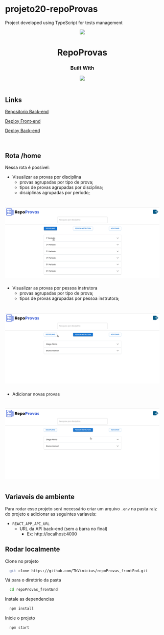# projeto20-repoProvas

Project developed using TypeScript for tests management

<p align="center">
  <img  src="https://desenrolaa.com.br/wp-content/uploads/2017/11/homework.png">
</p>
<h1 align="center">
  RepoProvas
</h1>
<div align="center">

  <h3>Built With</h3>

  <img src="https://img.shields.io/badge/React-20232A?style=for-the-badge&logo=react&logoColor=61DAFB" height="30px"/>
  
  <!-- Badges source: https://dev.to/envoy_/150-badges-for-github-pnk -->
</div>

<br/>

## Links

[Repositorio Back-end](https://github.com/ThVinicius/repoProvas_backEnd)

[Deploy Front-end](http://repo-provas-front-end-lake.vercel.app/)

[Deploy Back-end](https://th-repoprovas.herokuapp.com/)

</br>

## Rota /home

Nessa rota é possivel:

- Visualizar as provas por disciplina
  - provas agrupadas por tipo de prova;
  - tipos de provas agrupadas por disciplina;
  - disciplinas agrupadas por período;

<h1 align="center" >
<img alt="gif" src="./readmeAssets/disciplinas.gif">
</h1>

- Visualizar as provas por pessoa instrutora
  - provas agrupadas por tipo de prova;
  - tipos de provas agrupadas por pessoa instrutora;

<h1 align="center" >
<img alt="gif" src="./readmeAssets/instrutora.gif">
</h1>

- Adicionar novas provas

<h1 align="center" >
<img alt="gif" src="./readmeAssets/adicionar.gif">
</h1>

#

## Variaveis de ambiente

Para rodar esse projeto será necessário criar um arquivo `.env` na pasta raiz do projeto e adicionar as seguintes variaveis:

- `REACT_APP_API_URL`
  - URL da API back-end (sem a barra no final)
    - Ex: http://localhost:4000

## Rodar localmente

Clone no projeto

```bash
  git clone https://github.com/ThVinicius/repoProvas_frontEnd.git
```

Vá para o diretório da pasta

```bash
  cd repoProvas_frontEnd
```

Instale as dependencias

```bash
  npm install
```

Inicie o projeto

```bash
  npm start
```

